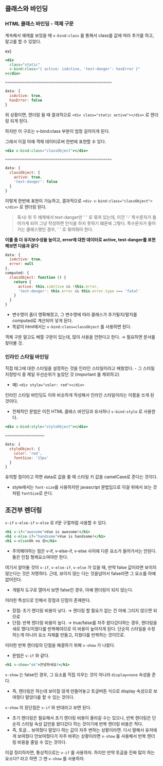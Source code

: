 
## 클래스와 바인딩

### HTML 클래스 바인딩 - 객체 구문

계속해서 예제를 보았을 때 `v-bind:class` 를 통해서 class를 값에 따라 추가를 하고, 말고를 할 수 있었다.

ex)

```jsx
<div
  class="static"
  v-bind:class="{ active: isActive, 'text-danger': hasError }"
></div>

=================================================

data: {
  isActive: true,
  hasError: false
}
```

위 상황이면, 렌더링 될 때 결과적으로 `<div class="static active"></div>` 로 렌더링 되게 된다.

하지만 이 구조는 v-bind:class 부분이 엄청 길어지게 된다.

그래서 이걸 아예 객체 데이터로써 한번에 표현할 수 있다.

```jsx
<div v-bind:class="classObject"></div>

=================================================

data: {
  classObject: {
    active: true,
    'text-danger': false
  }
}
```

이렇게 한번에 표현이 가능하고, 결과적으로 `<div v-bind:class="classObject"></div>` 로 렌더링 된다.

> 혹시) 위 두 예제에서 text-danger만 ' ' 로 묶여 있는데, 이건 '-' 특수문자가 들어가게 되어 그냥 작성하면 인식을 하지 못하기 떄문에 그렇다. 특수문자가 들어가는 클래스명인 경우, ' ' 로 묶여줘야 한다.

**이를 좀 더 유지보수성을 높이고, error에 대한 데이터로 active, test-danger를 표현해보면 다음과 같다**

```jsx
data: {
  isActive: true,
  error: null
},
computed: {
  classObject: function () {
    return {
      active: this.isActive && !this.error,
      'text-danger': this.error && this.error.type === 'fatal'
    }
  }
}
```

- 변수명이 좀더 명확해졌고, 그 변수명에 따라 클래스가 추가될지/말지를 computed로 계산되어 넣게 된다.
- 똑같이 html에서는 `v-bind:class=classObject` 를 사용하면 된다.

객체 구문 말고도 배열 구문이 있는데, 많이 사용을 안한다고 한다. → 필요하면 문서를 찾아볼 것.

### 인라인 스타일 바인딩

직접 태그에 대한 스타일을 설정하는 것을 인라인 스타일이라고 배웠었다. - 그 스타일 지정방식 중 제일 우선순위가 높았던 것 (important 를 제외하고)

- 예) `<div style="color: red"></div>`

인라인 스타일 바인딩도 이와 비슷하게 작성해서 인라인 스타일이라는 이름을 쓰게 된 것이다.

- 전체적인 문법은 이전 HTML 클래스 바인딩과 유사하나 `v-bind:style` 로 사용한다.

```jsx
<div v-bind:style="styleObject"></div>

==================

data: {
  styleObject: {
    color: 'red',
    fontSize: '13px'
  }
}
```

유의할 점이라고 하면 data로 값을 줄 때 스타일 키 값을 camelCase로 준다는 것이다.

- style에서는 `font-size`를 사용하지만 javascript 문법임으로 이걸 위에서 보는 것처럼 `fontSize`로 쓴다.

## 조건부 렌더링

`v-if` `v-else-if` `v-else` 로 if문 구절처럼 사용할 수 있다.

```jsx
<h1 v-if="awesome">Vue is awesome!</h1>
<h1 v-else-if="handsome">Vue is handsome!</h1>
<h1 v-else>Oh no 😢</h1>
```

- 주의해야하는 점은 v-if, v-else-if, v-else 사이에 다른 요소가 들어가서는 안된다. 둘은 인접 형제요소여야만 한다.

여기서 알아둘 것이 `v-if`, `v-else-if`, `v-else` 가 있을 때, 만약 false 값이라면 보이지 않는다는 것은 자명하다. 근데, 보이지 않는 다는 것을넘어서 false라면 그 요소를 아예 없어진다.

- 개발자 도구로 열어서 보면 false인 경우, 아예 렌더링이 되지 않는다.

이러한 특성으로 인해서 장점과 단점이 존재한다.

- 장점: 초기 렌더링 비용이 낮다. → 렌더링 할 필요가 없는 건 아예 그리지 않으면 되므로
- 단점: 반복 렌더링 비용이 높다. → true/false를 자주 왔다갔다하는 경우, 렌더링을 새로 했다/지웠다를 반복해야므로 이 비용이 높아지게 된다. 단순히 스타일을 수정하는게 아니라 요소 자체를 만들고, 지웠다를 반복하는 것이므로.

이러한 반복 렌더링의 단점을 해결하기 위해 `v-show` 가 나왔다.

- 문법은 `v-if` 와 같다.

```jsx
<h1 v-show="ok">안녕하세요!</h1>
```

`v-show` 는 false인 경우, 그 요소를 직접 지우는 것이 아니라 `display=none` 속성을 준다.

- 즉, 렌더링은 하는데 보이질 않게 만들어놓고 토글버튼 식으로 display 속성으로 보여줬다 말았다를 할 수 있는 것이다.

`v-show` 의 장단점은 `v-if` 와 반대라고 보면 된다.

- 초기 렌더링은 필요해서 초기 렌더링 비용이 올라갈 수는 있으나, 반복 렌더링은 단순히 스타일 속성 값만을 왔다갔다 하는 것이기에 반복 렌더링 비용은 적다.
- 즉, 토글... 보여줬다 말았다 하는 값이 자주 변하는 상황이라면. 다시 말해서 유저에게 보여줬다 안보여줬다가 자주 바뀌는 상황이라면 `v-show` 를 사용해서 반복 렌더링 비용을 줄일 수 있는 것이다.

 

이걸 정리하자면, 통상적으로는 `v-if` 를 사용하자. 하지만 만약 토글을 진짜 많이 하는 요소다? 라고 하면 그 땐 `v-show` 를 사용하자.
